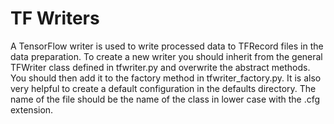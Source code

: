 # TF Writers

A TensorFlow writer is used to write processed data to TFRecord files in the
data preparation. To create a new writer you should inherit from the general
TFWriter class defined in tfwriter.py and overwrite the abstract methods. You
should then add it to the factory method in tfwriter_factory.py.
It is also very helpful to create a default configuration in the defaults
directory. The name of the file should be the name of the class in lower case
with the .cfg extension.
